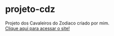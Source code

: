 # projeto-cdz
 Projeto dos Cavaleiros do Zodiaco criado por mim.
 <br>
 <a href="https://giovanninoda.github.io/projeto-cdz/" target="_blank">Clique aqui para acessar o site!</a>
